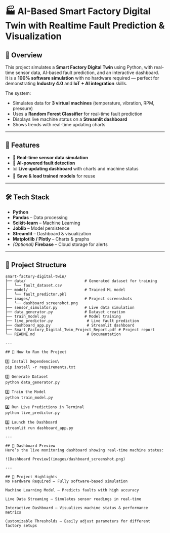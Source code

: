 # 🏭 AI-Based Smart Factory Digital Twin with Realtime Fault Prediction & Visualization

## 📌 Overview
This project simulates a **Smart Factory Digital Twin** using Python, with real-time sensor data, AI-based fault prediction, and an interactive dashboard.  
It is a **100% software simulation** with no hardware required — perfect for demonstrating **Industry 4.0** and **IoT + AI integration** skills.

The system:
- Simulates data for **3 virtual machines** (temperature, vibration, RPM, pressure)
- Uses a **Random Forest Classifier** for real-time fault prediction
- Displays live machine status on a **Streamlit dashboard**
- Shows trends with real-time updating charts


---

## 🎯 Features
- 🔄 **Real-time sensor data simulation**
- 🧠 **AI-powered fault detection**
- 📊 **Live updating dashboard** with charts and machine status
- 💾 **Save & load trained models** for reuse

---

## 🛠 Tech Stack
- **Python**
- **Pandas** – Data processing
- **Scikit-learn** – Machine Learning
- **Joblib** – Model persistence
- **Streamlit** – Dashboard & visualization
- **Matplotlib / Plotly** – Charts & graphs
- *(Optional)* **Firebase** – Cloud storage for alerts

---

## 📂 Project Structure
```text
smart-factory-digital-twin/
├── data/                          # Generated dataset for training
│   └── fault_dataset.csv
├── model/                         # Trained ML model
│   └── fault_predictor.pkl
├── images/                        # Project screenshots
│   └── dashboard_screenshot.png
├── sensor_simulator.py            # Live data simulation
├── data_generator.py              # Dataset creation
├── train_model.py                 # Model training
├── live_predictor.py               # Live fault prediction
├── dashboard_app.py                # Streamlit dashboard
├── Smart_Factory_Digital_Twin_Project_Report.pdf # Project report
└── README.md                       # Documentation

---

## 🚀 How to Run the Project

1️⃣ Install Dependencies\
pip install -r requirements.txt

2️⃣ Generate Dataset
python data_generator.py

3️⃣ Train the Model
python train_model.py

4️⃣ Run Live Predictions in Terminal
python live_predictor.py

5️⃣ Launch the Dashboard
streamlit run dashboard_app.py

---

## 📸 Dashboard Preview
Here’s the live monitoring dashboard showing real-time machine status:

![Dashboard Preview](images/dashboard_screenshot.png)

---

## 📝 Project Highlights
No Hardware Required – Fully software-based simulation

Machine Learning Model – Predicts faults with high accuracy

Live Data Streaming – Simulates sensor readings in real-time

Interactive Dashboard – Visualizes machine status & performance metrics

Customizable Thresholds – Easily adjust parameters for different factory setups


